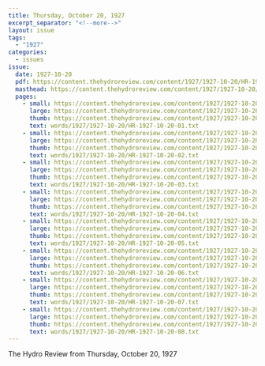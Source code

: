 ```yaml
---
title: Thursday, October 20, 1927
excerpt_separator: "<!--more-->"
layout: issue
tags:
  - "1927"
categories:
  - issues
issue:
  date: 1927-10-20
  pdf: https://content.thehydroreview.com/content/1927/1927-10-20/HR-1927-10-20.pdf
  masthead: https://content.thehydroreview.com/content/1927/1927-10-20/masthead/HR-1927-10-20.jpg
  pages:
    - small: https://content.thehydroreview.com/content/1927/1927-10-20/small/HR-1927-10-20-01.jpg
      large: https://content.thehydroreview.com/content/1927/1927-10-20/large/HR-1927-10-20-01.jpg
      thumb: https://content.thehydroreview.com/content/1927/1927-10-20/thumbnails/HR-1927-10-20-01.jpg
      text: words/1927/1927-10-20/HR-1927-10-20-01.txt
    - small: https://content.thehydroreview.com/content/1927/1927-10-20/small/HR-1927-10-20-02.jpg
      large: https://content.thehydroreview.com/content/1927/1927-10-20/large/HR-1927-10-20-02.jpg
      thumb: https://content.thehydroreview.com/content/1927/1927-10-20/thumbnails/HR-1927-10-20-02.jpg
      text: words/1927/1927-10-20/HR-1927-10-20-02.txt
    - small: https://content.thehydroreview.com/content/1927/1927-10-20/small/HR-1927-10-20-03.jpg
      large: https://content.thehydroreview.com/content/1927/1927-10-20/large/HR-1927-10-20-03.jpg
      thumb: https://content.thehydroreview.com/content/1927/1927-10-20/thumbnails/HR-1927-10-20-03.jpg
      text: words/1927/1927-10-20/HR-1927-10-20-03.txt
    - small: https://content.thehydroreview.com/content/1927/1927-10-20/small/HR-1927-10-20-04.jpg
      large: https://content.thehydroreview.com/content/1927/1927-10-20/large/HR-1927-10-20-04.jpg
      thumb: https://content.thehydroreview.com/content/1927/1927-10-20/thumbnails/HR-1927-10-20-04.jpg
      text: words/1927/1927-10-20/HR-1927-10-20-04.txt
    - small: https://content.thehydroreview.com/content/1927/1927-10-20/small/HR-1927-10-20-05.jpg
      large: https://content.thehydroreview.com/content/1927/1927-10-20/large/HR-1927-10-20-05.jpg
      thumb: https://content.thehydroreview.com/content/1927/1927-10-20/thumbnails/HR-1927-10-20-05.jpg
      text: words/1927/1927-10-20/HR-1927-10-20-05.txt
    - small: https://content.thehydroreview.com/content/1927/1927-10-20/small/HR-1927-10-20-06.jpg
      large: https://content.thehydroreview.com/content/1927/1927-10-20/large/HR-1927-10-20-06.jpg
      thumb: https://content.thehydroreview.com/content/1927/1927-10-20/thumbnails/HR-1927-10-20-06.jpg
      text: words/1927/1927-10-20/HR-1927-10-20-06.txt
    - small: https://content.thehydroreview.com/content/1927/1927-10-20/small/HR-1927-10-20-07.jpg
      large: https://content.thehydroreview.com/content/1927/1927-10-20/large/HR-1927-10-20-07.jpg
      thumb: https://content.thehydroreview.com/content/1927/1927-10-20/thumbnails/HR-1927-10-20-07.jpg
      text: words/1927/1927-10-20/HR-1927-10-20-07.txt
    - small: https://content.thehydroreview.com/content/1927/1927-10-20/small/HR-1927-10-20-08.jpg
      large: https://content.thehydroreview.com/content/1927/1927-10-20/large/HR-1927-10-20-08.jpg
      thumb: https://content.thehydroreview.com/content/1927/1927-10-20/thumbnails/HR-1927-10-20-08.jpg
      text: words/1927/1927-10-20/HR-1927-10-20-08.txt
---
```


The Hydro Review from Thursday, October 20, 1927

<!--more-->

